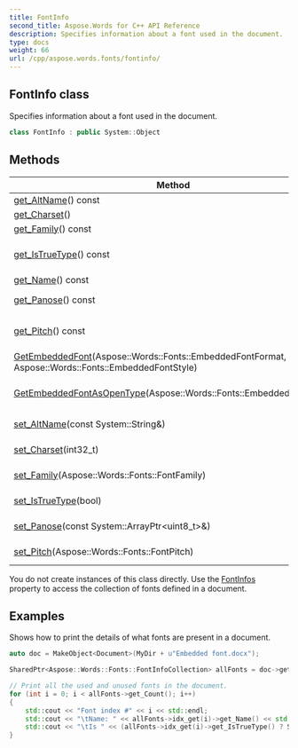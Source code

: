 ```yaml
---
title: FontInfo
second_title: Aspose.Words for C++ API Reference
description: Specifies information about a font used in the document. 
type: docs
weight: 66
url: /cpp/aspose.words.fonts/fontinfo/
---
```

## FontInfo class


Specifies information about a font used in the document.

```cpp
class FontInfo : public System::Object
```

## Methods

| Method | Description |
| --- | --- |
| [get_AltName](./get_altname/)() const | Gets or sets the alternate name for the font. |
| [get_Charset](./get_charset/)() | Gets or sets the character set for the font. |
| [get_Family](./get_family/)() const | Gets or sets the font family this font belongs to. |
| [get_IsTrueType](./get_istruetype/)() const | Indicates that this font is a TrueType or OpenType font as opposed to a raster or vector font. Default is true. |
| [get_Name](./get_name/)() const | Gets the name of the font. |
| [get_Panose](./get_panose/)() const | Gets or sets the PANOSE typeface classification number. |
| [get_Pitch](./get_pitch/)() const | The pitch indicates if the font is fixed pitch, proportionally spaced, or relies on a default setting. |
| [GetEmbeddedFont](./getembeddedfont/)(Aspose::Words::Fonts::EmbeddedFontFormat, Aspose::Words::Fonts::EmbeddedFontStyle) | Gets a specific embedded font file. |
| [GetEmbeddedFontAsOpenType](./getembeddedfontasopentype/)(Aspose::Words::Fonts::EmbeddedFontStyle) | Gets an embedded font file in OpenType format. [Fonts](../) in Embedded OpenType format are converted to OpenType. |
| [set_AltName](./set_altname/)(const System::String\&) | Setter for [Aspose::Words::Fonts::FontInfo::get_AltName](./get_altname/). |
| [set_Charset](./set_charset/)(int32_t) | Setter for [Aspose::Words::Fonts::FontInfo::get_Charset](./get_charset/). |
| [set_Family](./set_family/)(Aspose::Words::Fonts::FontFamily) | Setter for [Aspose::Words::Fonts::FontInfo::get_Family](./get_family/). |
| [set_IsTrueType](./set_istruetype/)(bool) | Setter for [Aspose::Words::Fonts::FontInfo::get_IsTrueType](./get_istruetype/). |
| [set_Panose](./set_panose/)(const System::ArrayPtr\<uint8_t\>\&) | Setter for [Aspose::Words::Fonts::FontInfo::get_Panose](./get_panose/). |
| [set_Pitch](./set_pitch/)(Aspose::Words::Fonts::FontPitch) | Setter for [Aspose::Words::Fonts::FontInfo::get_Pitch](./get_pitch/). |

You do not create instances of this class directly. Use the [FontInfos](../../aspose.words/documentbase/get_fontinfos/) property to access the collection of fonts defined in a document.

## Examples




Shows how to print the details of what fonts are present in a document. 
```cpp
auto doc = MakeObject<Document>(MyDir + u"Embedded font.docx");

SharedPtr<Aspose::Words::Fonts::FontInfoCollection> allFonts = doc->get_FontInfos();

// Print all the used and unused fonts in the document.
for (int i = 0; i < allFonts->get_Count(); i++)
{
    std::cout << "Font index #" << i << std::endl;
    std::cout << "\tName: " << allFonts->idx_get(i)->get_Name() << std::endl;
    std::cout << "\tIs " << (allFonts->idx_get(i)->get_IsTrueType() ? String(u"") : String(u"not ")) << "a trueType font" << std::endl;
}
```

